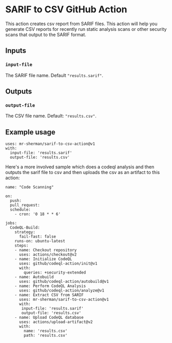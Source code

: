 # SARIF to CSV GitHub Action

This action creates csv report from SARIF files.  This action will help you generate CSV reports for recently run static analysis scans or other security scans that output to the SARIF format. 

## Inputs

### `input-file`

The SARIF file name. Default `"results.sarif"`.

## Outputs

### `output-file`
The CSV file name.  Default:  `"results.csv"`.


## Example usage
```
uses: mr-sherman/sarif-to-csv-action@v1
with:
  input-file: 'results.sarif'
  output-file: 'results.csv'
```

Here's a more involved sample which does a codeql analysis and then outputs the sarif file to csv and then uploads the csv as an artifact to this action:

```
name: "Code Scanning"

on:
  push:
  pull_request:
  schedule:
    - cron: '0 18 * * 6'

jobs:
  CodeQL-Build:
    strategy:
      fail-fast: false
    runs-on: ubuntu-latest
    steps:
    - name: Checkout repository
      uses: actions/checkout@v2
    - name: Initialize CodeQL
      uses: github/codeql-action/init@v1
      with:
        queries: +security-extended
    - name: Autobuild
      uses: github/codeql-action/autobuild@v1
    - name: Perform CodeQL Analysis
      uses: github/codeql-action/analyze@v1
    - name: Extract CSV from SARIF
      uses: mr-sherman/sarif-to-csv-action@v1
      with:
       input-file: 'results.sarif'
       output-file: 'results.csv'
    - name: Upload CodeQL database
      uses: actions/upload-artifact@v2
      with:
        name: 'results.csv'
        path: 'results.csv'
```
